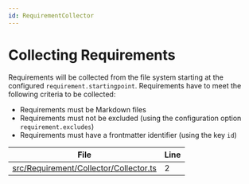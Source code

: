 ```yaml
---
id: RequirementCollector
---
```


# Collecting Requirements

Requirements will be collected from the file system starting at the configured `requirement.startingpoint`.
Requirements have to meet the following criteria to be collected:

-   Requirements must be Markdown files
-   Requirements must not be excluded (using the configuration option `requirement.excludes`)
-   Requirements must have a frontmatter identifier (using the key `id`)

<div class="tracey">

| File                                                                                      | Line |
| ----------------------------------------------------------------------------------------- | ---- |
| [src/Requirement/Collector/Collector.ts](../../src/Requirement/Collector/Collector.ts#L2) | 2    |

</div>
